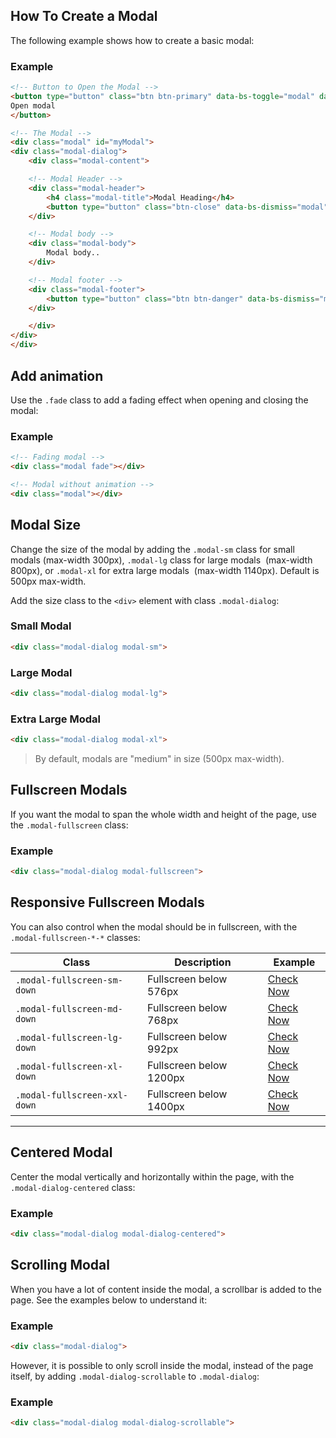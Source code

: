 ## How To Create a Modal

The following example shows how to create a basic modal:

### Example
```html
<!-- Button to Open the Modal -->
<button type="button" class="btn btn-primary" data-bs-toggle="modal" data-bs-target="#myModal">
Open modal
</button>

<!-- The Modal -->
<div class="modal" id="myModal">
<div class="modal-dialog">
    <div class="modal-content">

    <!-- Modal Header -->
    <div class="modal-header">
        <h4 class="modal-title">Modal Heading</h4>
        <button type="button" class="btn-close" data-bs-dismiss="modal"></button>
    </div>

    <!-- Modal body -->
    <div class="modal-body">
        Modal body..
    </div>

    <!-- Modal footer -->
    <div class="modal-footer">
        <button type="button" class="btn btn-danger" data-bs-dismiss="modal">Close</button>
    </div>

    </div>
</div>
</div>
```

## Add animation

Use the `.fade` class to add a fading effect when opening and closing the modal:

### Example
```html
<!-- Fading modal -->
<div class="modal fade"></div>

<!-- Modal without animation -->
<div class="modal"></div>
```

## Modal Size

Change the size of the modal by adding the `.modal-sm` class for small modals (max-width 300px), `.modal-lg` class for large modals  (max-width 800px), or `.modal-xl` for extra large modals  (max-width 1140px). Default is 500px max-width.

Add the size class to the `<div>` element with class `.modal-dialog`:

### Small Modal
```html
<div class="modal-dialog modal-sm">
```

### Large Modal
```html
<div class="modal-dialog modal-lg">
```

### Extra Large Modal
```html
<div class="modal-dialog modal-xl">
```

> By default, modals are "medium" in size (500px max-width).

## Fullscreen Modals

If you want the modal to span the whole width and height of the page, use the `.modal-fullscreen` class:

### Example
```html
<div class="modal-dialog modal-fullscreen">
```

## Responsive Fullscreen Modals

You can also control when the modal should be in fullscreen, with the `.modal-fullscreen-*-*` classes:

| Class | Description | Example |
| --- | --- | --- |
| `.modal-fullscreen-sm-down` | Fullscreen below 576px | [Check Now]() |
| `.modal-fullscreen-md-down` | Fullscreen below 768px | [Check Now]() |
| `.modal-fullscreen-lg-down` | Fullscreen below 992px | [Check Now]() |
| `.modal-fullscreen-xl-down` | Fullscreen below 1200px | [Check Now]() |
| `.modal-fullscreen-xxl-down` | Fullscreen below 1400px | [Check Now]() |
---

## Centered Modal

Center the modal vertically and horizontally within the page, with the `.modal-dialog-centered` class:

### Example
```html
<div class="modal-dialog modal-dialog-centered">
```

## Scrolling Modal

When you have a lot of content inside the modal, a scrollbar is added to the page. See the examples below to understand it:

### Example
```html
<div class="modal-dialog">
```

However, it is possible to only scroll inside the modal, instead of the page itself, by adding `.modal-dialog-scrollable` to `.modal-dialog`:

### Example
```html
<div class="modal-dialog modal-dialog-scrollable">
```